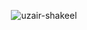<p align="center" margin="20px">
<img align="center" src="https://github-readme-stats.vercel.app/api?username=uzair-shakeel&show_icons=true&locale=en" alt="uzair-shakeel" />
</p>

